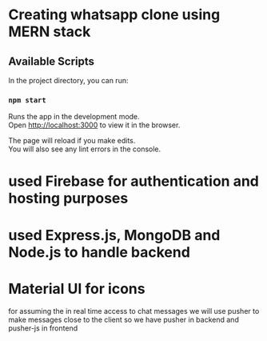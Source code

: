 # Creating whatsapp clone using MERN stack 

## Available Scripts

In the project directory, you can run:

### `npm start`

Runs the app in the development mode.\
Open [http://localhost:3000](http://localhost:3000) to view it in the browser.

The page will reload if you make edits.\
You will also see any lint errors in the console.

# used Firebase for authentication and hosting purposes 
# used Express.js, MongoDB and Node.js to handle backend 

# Material UI for icons 

for assuming the in real time access to chat messages we will use pusher to make messages close to the client so we have pusher in backend and pusher-js in frontend